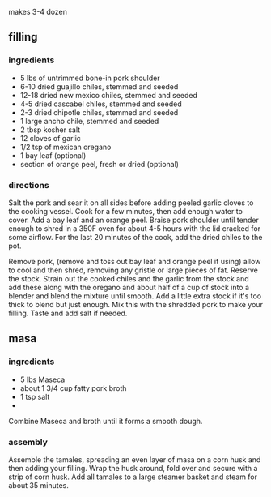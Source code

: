 makes 3-4 dozen

## filling

### ingredients

* 5 lbs of untrimmed bone-in pork shoulder
* 6-10 dried guajillo chiles, stemmed and seeded
* 12-18 dried new mexico chiles, stemmed and seeded
* 4-5 dried cascabel chiles, stemmed and seeded
* 2-3 dried chipotle chiles, stemmed and seeded
* 1 large ancho chile, stemmed and seeded
* 2 tbsp kosher salt 
* 12 cloves of garlic
* 1/2 tsp of mexican oregano
* 1 bay leaf (optional)
* section of orange peel, fresh or dried (optional)

### directions

Salt the pork and sear it on all sides before adding peeled garlic cloves to the cooking vessel. Cook for a few minutes, then add enough water to cover. Add a bay leaf and an orange peel. Braise pork shoulder until tender enough to shred in a 350F oven for about 4-5 hours with the lid cracked for some airflow. For the last 20 minutes of the cook, add the dried chiles to the pot.

Remove pork, (remove and toss out bay leaf and orange peel if using) allow to cool and then shred, removing any gristle or large pieces of fat. Reserve the stock. Strain out the cooked chiles and the garlic from the stock and add these along with the oregano and about half of a cup of stock into a blender and blend the mixture until smooth. Add a little extra stock if it's too thick to blend but just enough. Mix this with the shredded pork to make your filling. Taste and add salt if needed.

## masa

### ingredients

* 5 lbs Maseca
* about 1 3/4 cup fatty pork broth
* 1 tsp salt
* 
Combine Maseca and broth until it forms a smooth dough. 

### assembly 

Assemble the tamales, spreading an even layer of masa on a corn husk and then adding your filling. Wrap the husk around, fold over and secure with a strip of corn husk. Add all tamales to a large steamer basket and steam for about 35 minutes.  
